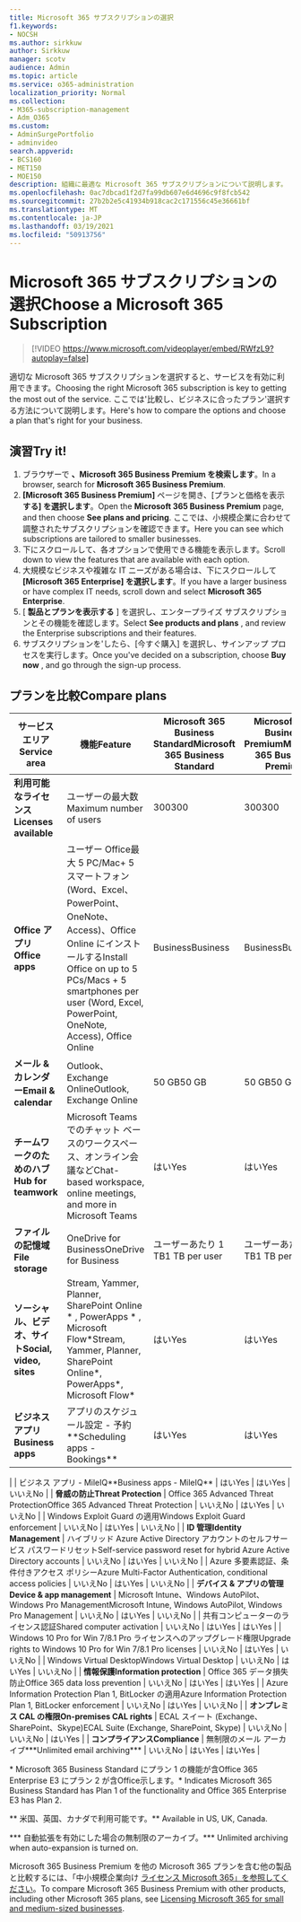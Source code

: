 ```yaml
---
title: Microsoft 365 サブスクリプションの選択
f1.keywords:
- NOCSH
ms.author: sirkkuw
author: Sirkkuw
manager: scotv
audience: Admin
ms.topic: article
ms.service: o365-administration
localization_priority: Normal
ms.collection:
- M365-subscription-management
- Adm_O365
ms.custom:
- AdminSurgePortfolio
- adminvideo
search.appverid:
- BCS160
- MET150
- MOE150
description: 組織に最適な Microsoft 365 サブスクリプションについて説明します。
ms.openlocfilehash: 0ac7dbcad1f2d7fa99db607e6d4696c9f8fcb542
ms.sourcegitcommit: 27b2b2e5c41934b918cac2c171556c45e36661bf
ms.translationtype: MT
ms.contentlocale: ja-JP
ms.lasthandoff: 03/19/2021
ms.locfileid: "50913756"
---
```

# <a name="choose-a-microsoft-365-subscription"></a><span data-ttu-id="d3d34-103">Microsoft 365 サブスクリプションの選択</span><span class="sxs-lookup"><span data-stu-id="d3d34-103">Choose a Microsoft 365 Subscription</span></span>

> [!VIDEO https://www.microsoft.com/videoplayer/embed/RWfzL9?autoplay=false]

<span data-ttu-id="d3d34-104">適切な Microsoft 365 サブスクリプションを選択すると、サービスを有効に利用できます。</span><span class="sxs-lookup"><span data-stu-id="d3d34-104">Choosing the right Microsoft 365 subscription is key to getting the most out of the service.</span></span> <span data-ttu-id="d3d34-105">ここでは&#39;比較し、ビジネスに合ったプラン&#39;選択する方法について説明します。</span><span class="sxs-lookup"><span data-stu-id="d3d34-105">Here&#39;s how to compare the options and choose a plan that&#39;s right for your business.</span></span>

## <a name="try-it"></a><span data-ttu-id="d3d34-106">演習</span><span class="sxs-lookup"><span data-stu-id="d3d34-106">Try it!</span></span>

1. <span data-ttu-id="d3d34-107">ブラウザーで  **、Microsoft 365 Business Premium を検索します**。</span><span class="sxs-lookup"><span data-stu-id="d3d34-107">In a browser, search for  **Microsoft 365 Business Premium**.</span></span>
2. <span data-ttu-id="d3d34-108">**[Microsoft 365 Business Premium]** ページを開き、[プランと価格を表示 **する] を選択します**。</span><span class="sxs-lookup"><span data-stu-id="d3d34-108">Open the  **Microsoft 365 Business Premium**  page, and then choose  **See plans and pricing**.</span></span> <span data-ttu-id="d3d34-109">ここでは、小規模企業に合わせて調整されたサブスクリプションを確認できます。</span><span class="sxs-lookup"><span data-stu-id="d3d34-109">Here you can see which subscriptions are tailored to smaller businesses.</span></span>
3. <span data-ttu-id="d3d34-110">下にスクロールして、各オプションで使用できる機能を表示します。</span><span class="sxs-lookup"><span data-stu-id="d3d34-110">Scroll down to view the features that are available with each option.</span></span>
4. <span data-ttu-id="d3d34-111">大規模なビジネスや複雑な IT ニーズがある場合は、下にスクロールして  **[Microsoft 365 Enterprise] を選択します**。</span><span class="sxs-lookup"><span data-stu-id="d3d34-111">If you have a larger business or have complex IT needs, scroll down and select  **Microsoft 365 Enterprise**.</span></span>
5. <span data-ttu-id="d3d34-112">[  **製品とプランを表示する** ] を選択し、エンタープライズ サブスクリプションとその機能を確認します。</span><span class="sxs-lookup"><span data-stu-id="d3d34-112">Select  **See products and plans** , and review the Enterprise subscriptions and their features.</span></span>
6. <span data-ttu-id="d3d34-113">サブスクリプションを&#39;したら、[今すぐ購入] を選択し、サインアップ プロセスを実行します。</span><span class="sxs-lookup"><span data-stu-id="d3d34-113">Once you&#39;ve decided on a subscription, choose  **Buy now** , and go through the sign-up process.</span></span>

## <a name="compare-plans"></a><span data-ttu-id="d3d34-114">プランを比較</span><span class="sxs-lookup"><span data-stu-id="d3d34-114">Compare plans</span></span>

| <span data-ttu-id="d3d34-115">**サービス エリア**</span><span class="sxs-lookup"><span data-stu-id="d3d34-115">**Service area**</span></span> | <span data-ttu-id="d3d34-116">**機能**</span><span class="sxs-lookup"><span data-stu-id="d3d34-116">**Feature**</span></span> | <span data-ttu-id="d3d34-117">**Microsoft 365 Business Standard**</span><span class="sxs-lookup"><span data-stu-id="d3d34-117">**Microsoft 365 Business Standard**</span></span> | <span data-ttu-id="d3d34-118">**Microsoft 365 Business Premium**</span><span class="sxs-lookup"><span data-stu-id="d3d34-118">**Microsoft 365 Business Premium**</span></span> | <span data-ttu-id="d3d34-119">**Office 365 Enterprise E3**</span><span class="sxs-lookup"><span data-stu-id="d3d34-119">**Office 365 Enterprise E3**</span></span> |
| --- | --- | --- | --- | --- |
| <span data-ttu-id="d3d34-120">**利用可能なライセンス**</span><span class="sxs-lookup"><span data-stu-id="d3d34-120">**Licenses available**</span></span> | <span data-ttu-id="d3d34-121">ユーザーの最大数</span><span class="sxs-lookup"><span data-stu-id="d3d34-121">Maximum number of users</span></span> | <span data-ttu-id="d3d34-122">300</span><span class="sxs-lookup"><span data-stu-id="d3d34-122">300</span></span> | <span data-ttu-id="d3d34-123">300</span><span class="sxs-lookup"><span data-stu-id="d3d34-123">300</span></span> | <span data-ttu-id="d3d34-124">無制限</span><span class="sxs-lookup"><span data-stu-id="d3d34-124">Unlimited</span></span> |
| <span data-ttu-id="d3d34-125">**Office アプリ**</span><span class="sxs-lookup"><span data-stu-id="d3d34-125">**Office apps**</span></span> | <span data-ttu-id="d3d34-126">ユーザー Office最大 5 PC/Mac+ 5 スマートフォン (Word、Excel、PowerPoint、OneNote、Access)、Office Online にインストールする</span><span class="sxs-lookup"><span data-stu-id="d3d34-126">Install Office on up to 5 PCs/Macs + 5 smartphones per user (Word, Excel, PowerPoint, OneNote, Access), Office Online</span></span> | <span data-ttu-id="d3d34-127">Business</span><span class="sxs-lookup"><span data-stu-id="d3d34-127">Business</span></span> | <span data-ttu-id="d3d34-128">Business</span><span class="sxs-lookup"><span data-stu-id="d3d34-128">Business</span></span> | <span data-ttu-id="d3d34-129">ProPlus</span><span class="sxs-lookup"><span data-stu-id="d3d34-129">ProPlus</span></span> |
| <span data-ttu-id="d3d34-130">**メール &amp; カレンダー**</span><span class="sxs-lookup"><span data-stu-id="d3d34-130">**Email &amp; calendar**</span></span> | <span data-ttu-id="d3d34-131">Outlook、 Exchange Online</span><span class="sxs-lookup"><span data-stu-id="d3d34-131">Outlook, Exchange Online</span></span> | <span data-ttu-id="d3d34-132">50 GB</span><span class="sxs-lookup"><span data-stu-id="d3d34-132">50 GB</span></span> | <span data-ttu-id="d3d34-133">50 GB</span><span class="sxs-lookup"><span data-stu-id="d3d34-133">50 GB</span></span> | <span data-ttu-id="d3d34-134">100 GB</span><span class="sxs-lookup"><span data-stu-id="d3d34-134">100 GB</span></span> |
| <span data-ttu-id="d3d34-135">**チームワークのためのハブ**</span><span class="sxs-lookup"><span data-stu-id="d3d34-135">**Hub for teamwork**</span></span> | <span data-ttu-id="d3d34-136">Microsoft Teams でのチャット ベースのワークスペース、オンライン会議など</span><span class="sxs-lookup"><span data-stu-id="d3d34-136">Chat-based workspace, online meetings, and more in Microsoft Teams</span></span> | <span data-ttu-id="d3d34-137">はい</span><span class="sxs-lookup"><span data-stu-id="d3d34-137">Yes</span></span> | <span data-ttu-id="d3d34-138">はい</span><span class="sxs-lookup"><span data-stu-id="d3d34-138">Yes</span></span> | <span data-ttu-id="d3d34-139">はい</span><span class="sxs-lookup"><span data-stu-id="d3d34-139">Yes</span></span> |
| <span data-ttu-id="d3d34-140">**ファイルの記憶域**</span><span class="sxs-lookup"><span data-stu-id="d3d34-140">**File storage**</span></span> | <span data-ttu-id="d3d34-141">OneDrive for Business</span><span class="sxs-lookup"><span data-stu-id="d3d34-141">OneDrive for Business</span></span> | <span data-ttu-id="d3d34-142">ユーザーあたり 1 TB</span><span class="sxs-lookup"><span data-stu-id="d3d34-142">1 TB per user</span></span> | <span data-ttu-id="d3d34-143">ユーザーあたり 1 TB</span><span class="sxs-lookup"><span data-stu-id="d3d34-143">1 TB per user</span></span> | <span data-ttu-id="d3d34-144">無制限</span><span class="sxs-lookup"><span data-stu-id="d3d34-144">Unlimited</span></span> |
| <span data-ttu-id="d3d34-145">**ソーシャル、ビデオ、サイト**</span><span class="sxs-lookup"><span data-stu-id="d3d34-145">**Social, video, sites**</span></span> | <span data-ttu-id="d3d34-146">Stream, Yammer, Planner, SharePoint Online \* , PowerApps \* , Microsoft Flow\*</span><span class="sxs-lookup"><span data-stu-id="d3d34-146">Stream, Yammer, Planner, SharePoint Online\*, PowerApps\*, Microsoft Flow\*</span></span> | <span data-ttu-id="d3d34-147">はい</span><span class="sxs-lookup"><span data-stu-id="d3d34-147">Yes</span></span> | <span data-ttu-id="d3d34-148">はい</span><span class="sxs-lookup"><span data-stu-id="d3d34-148">Yes</span></span> | <span data-ttu-id="d3d34-149">はい</span><span class="sxs-lookup"><span data-stu-id="d3d34-149">Yes</span></span> |
| <span data-ttu-id="d3d34-150">**ビジネス アプリ**</span><span class="sxs-lookup"><span data-stu-id="d3d34-150">**Business apps**</span></span> | <span data-ttu-id="d3d34-151">アプリのスケジュール設定 - 予約\*\*</span><span class="sxs-lookup"><span data-stu-id="d3d34-151">Scheduling apps - Bookings\*\*</span></span> | <span data-ttu-id="d3d34-152">はい</span><span class="sxs-lookup"><span data-stu-id="d3d34-152">Yes</span></span> | <span data-ttu-id="d3d34-153">はい</span><span class="sxs-lookup"><span data-stu-id="d3d34-153">Yes</span></span> | <span data-ttu-id="d3d34-154">はい</span><span class="sxs-lookup"><span data-stu-id="d3d34-154">Yes</span></span> |
|
 | <span data-ttu-id="d3d34-155">ビジネス アプリ - MileIQ\*\*</span><span class="sxs-lookup"><span data-stu-id="d3d34-155">Business apps - MileIQ\*\*</span></span> | <span data-ttu-id="d3d34-156">はい</span><span class="sxs-lookup"><span data-stu-id="d3d34-156">Yes</span></span> | <span data-ttu-id="d3d34-157">はい</span><span class="sxs-lookup"><span data-stu-id="d3d34-157">Yes</span></span> | <span data-ttu-id="d3d34-158">いいえ</span><span class="sxs-lookup"><span data-stu-id="d3d34-158">No</span></span> |
| <span data-ttu-id="d3d34-159">**脅威の防止**</span><span class="sxs-lookup"><span data-stu-id="d3d34-159">**Threat Protection**</span></span> | <span data-ttu-id="d3d34-160">Office 365 Advanced Threat Protection</span><span class="sxs-lookup"><span data-stu-id="d3d34-160">Office 365 Advanced Threat Protection</span></span> | <span data-ttu-id="d3d34-161">いいえ</span><span class="sxs-lookup"><span data-stu-id="d3d34-161">No</span></span> | <span data-ttu-id="d3d34-162">はい</span><span class="sxs-lookup"><span data-stu-id="d3d34-162">Yes</span></span> | <span data-ttu-id="d3d34-163">いいえ</span><span class="sxs-lookup"><span data-stu-id="d3d34-163">No</span></span> |
 | <span data-ttu-id="d3d34-164">Windows Exploit Guard の適用</span><span class="sxs-lookup"><span data-stu-id="d3d34-164">Windows Exploit Guard enforcement</span></span> | <span data-ttu-id="d3d34-165">いいえ</span><span class="sxs-lookup"><span data-stu-id="d3d34-165">No</span></span> | <span data-ttu-id="d3d34-166">はい</span><span class="sxs-lookup"><span data-stu-id="d3d34-166">Yes</span></span> | <span data-ttu-id="d3d34-167">いいえ</span><span class="sxs-lookup"><span data-stu-id="d3d34-167">No</span></span> |
| <span data-ttu-id="d3d34-168">**ID 管理**</span><span class="sxs-lookup"><span data-stu-id="d3d34-168">**Identity Management**</span></span> | <span data-ttu-id="d3d34-169">ハイブリッド Azure Active Directory アカウントのセルフサービス パスワードリセット</span><span class="sxs-lookup"><span data-stu-id="d3d34-169">Self-service password reset for hybrid Azure Active Directory accounts</span></span> | <span data-ttu-id="d3d34-170">いいえ</span><span class="sxs-lookup"><span data-stu-id="d3d34-170">No</span></span> | <span data-ttu-id="d3d34-171">はい</span><span class="sxs-lookup"><span data-stu-id="d3d34-171">Yes</span></span> | <span data-ttu-id="d3d34-172">いいえ</span><span class="sxs-lookup"><span data-stu-id="d3d34-172">No</span></span> |
 | <span data-ttu-id="d3d34-173">Azure 多要素認証、条件付きアクセス ポリシー</span><span class="sxs-lookup"><span data-stu-id="d3d34-173">Azure Multi-Factor Authentication, conditional access policies</span></span> | <span data-ttu-id="d3d34-174">いいえ</span><span class="sxs-lookup"><span data-stu-id="d3d34-174">No</span></span> | <span data-ttu-id="d3d34-175">はい</span><span class="sxs-lookup"><span data-stu-id="d3d34-175">Yes</span></span> | <span data-ttu-id="d3d34-176">いいえ</span><span class="sxs-lookup"><span data-stu-id="d3d34-176">No</span></span> |
| <span data-ttu-id="d3d34-177">**デバイス &amp; アプリの管理**</span><span class="sxs-lookup"><span data-stu-id="d3d34-177">**Device &amp; app management**</span></span> | <span data-ttu-id="d3d34-178">Microsoft Intune、Windows AutoPilot、Windows Pro Management</span><span class="sxs-lookup"><span data-stu-id="d3d34-178">Microsoft Intune, Windows AutoPilot, Windows Pro Management</span></span> | <span data-ttu-id="d3d34-179">いいえ</span><span class="sxs-lookup"><span data-stu-id="d3d34-179">No</span></span> | <span data-ttu-id="d3d34-180">はい</span><span class="sxs-lookup"><span data-stu-id="d3d34-180">Yes</span></span> | <span data-ttu-id="d3d34-181">いいえ</span><span class="sxs-lookup"><span data-stu-id="d3d34-181">No</span></span> |
 | <span data-ttu-id="d3d34-182">共有コンピューターのライセンス認証</span><span class="sxs-lookup"><span data-stu-id="d3d34-182">Shared computer activation</span></span> | <span data-ttu-id="d3d34-183">いいえ</span><span class="sxs-lookup"><span data-stu-id="d3d34-183">No</span></span> | <span data-ttu-id="d3d34-184">はい</span><span class="sxs-lookup"><span data-stu-id="d3d34-184">Yes</span></span> | <span data-ttu-id="d3d34-185">はい</span><span class="sxs-lookup"><span data-stu-id="d3d34-185">Yes</span></span> |
 | <span data-ttu-id="d3d34-186">Windows 10 Pro for Win 7/8.1 Pro ライセンスへのアップグレード権限</span><span class="sxs-lookup"><span data-stu-id="d3d34-186">Upgrade rights to Windows 10 Pro for Win 7/8.1 Pro licenses</span></span> | <span data-ttu-id="d3d34-187">いいえ</span><span class="sxs-lookup"><span data-stu-id="d3d34-187">No</span></span> | <span data-ttu-id="d3d34-188">はい</span><span class="sxs-lookup"><span data-stu-id="d3d34-188">Yes</span></span> | <span data-ttu-id="d3d34-189">いいえ</span><span class="sxs-lookup"><span data-stu-id="d3d34-189">No</span></span> |
 | <span data-ttu-id="d3d34-190">Windows Virtual Desktop</span><span class="sxs-lookup"><span data-stu-id="d3d34-190">Windows Virtual Desktop</span></span> | <span data-ttu-id="d3d34-191">いいえ</span><span class="sxs-lookup"><span data-stu-id="d3d34-191">No</span></span> | <span data-ttu-id="d3d34-192">はい</span><span class="sxs-lookup"><span data-stu-id="d3d34-192">Yes</span></span> | <span data-ttu-id="d3d34-193">いいえ</span><span class="sxs-lookup"><span data-stu-id="d3d34-193">No</span></span> |
| <span data-ttu-id="d3d34-194">**情報保護**</span><span class="sxs-lookup"><span data-stu-id="d3d34-194">**Information protection**</span></span> | <span data-ttu-id="d3d34-195">Office 365 データ損失防止</span><span class="sxs-lookup"><span data-stu-id="d3d34-195">Office 365 data loss prevention</span></span> | <span data-ttu-id="d3d34-196">いいえ</span><span class="sxs-lookup"><span data-stu-id="d3d34-196">No</span></span> | <span data-ttu-id="d3d34-197">はい</span><span class="sxs-lookup"><span data-stu-id="d3d34-197">Yes</span></span> | <span data-ttu-id="d3d34-198">はい</span><span class="sxs-lookup"><span data-stu-id="d3d34-198">Yes</span></span> |
 | <span data-ttu-id="d3d34-199">Azure Information Protection Plan 1, BitLocker の適用</span><span class="sxs-lookup"><span data-stu-id="d3d34-199">Azure Information Protection Plan 1, BitLocker enforcement</span></span> | <span data-ttu-id="d3d34-200">いいえ</span><span class="sxs-lookup"><span data-stu-id="d3d34-200">No</span></span> | <span data-ttu-id="d3d34-201">はい</span><span class="sxs-lookup"><span data-stu-id="d3d34-201">Yes</span></span> | <span data-ttu-id="d3d34-202">いいえ</span><span class="sxs-lookup"><span data-stu-id="d3d34-202">No</span></span> |
| <span data-ttu-id="d3d34-203">**オンプレミス CAL の権限**</span><span class="sxs-lookup"><span data-stu-id="d3d34-203">**On-premises CAL rights**</span></span> | <span data-ttu-id="d3d34-204">ECAL スイート (Exchange、SharePoint、Skype)</span><span class="sxs-lookup"><span data-stu-id="d3d34-204">ECAL Suite (Exchange, SharePoint, Skype)</span></span> | <span data-ttu-id="d3d34-205">いいえ</span><span class="sxs-lookup"><span data-stu-id="d3d34-205">No</span></span> | <span data-ttu-id="d3d34-206">いいえ</span><span class="sxs-lookup"><span data-stu-id="d3d34-206">No</span></span> | <span data-ttu-id="d3d34-207">はい</span><span class="sxs-lookup"><span data-stu-id="d3d34-207">Yes</span></span> |
| <span data-ttu-id="d3d34-208">**コンプライアンス**</span><span class="sxs-lookup"><span data-stu-id="d3d34-208">**Compliance**</span></span> | <span data-ttu-id="d3d34-209">無制限のメール アーカイブ\*\*\*</span><span class="sxs-lookup"><span data-stu-id="d3d34-209">Unlimited email archiving\*\*\*</span></span> | <span data-ttu-id="d3d34-210">いいえ</span><span class="sxs-lookup"><span data-stu-id="d3d34-210">No</span></span> | <span data-ttu-id="d3d34-211">はい</span><span class="sxs-lookup"><span data-stu-id="d3d34-211">Yes</span></span> | <span data-ttu-id="d3d34-212">はい</span><span class="sxs-lookup"><span data-stu-id="d3d34-212">Yes</span></span> |

<span data-ttu-id="d3d34-213">\* Microsoft 365 Business Standard にプラン 1 の機能が含Office 365 Enterprise E3 にプラン 2 が含Office示します。</span><span class="sxs-lookup"><span data-stu-id="d3d34-213">\* Indicates Microsoft 365 Business Standard has Plan 1 of the functionality and Office 365 Enterprise E3 has Plan 2.</span></span>

<span data-ttu-id="d3d34-214">\*\* 米国、英国、カナダで利用可能です。</span><span class="sxs-lookup"><span data-stu-id="d3d34-214">\*\* Available in US, UK, Canada.</span></span>

<span data-ttu-id="d3d34-215">\*\*\* 自動拡張を有効にした場合の無制限のアーカイブ。</span><span class="sxs-lookup"><span data-stu-id="d3d34-215">\*\*\* Unlimited archiving when auto-expansion is turned on.</span></span>

<span data-ttu-id="d3d34-216">Microsoft 365 Business Premium を他の Microsoft 365 プランを含む他の製品と比較するには、「中小規模企業向け [ライセンス Microsoft 365」を参照してください](/office365/servicedescriptions/microsoft-365-service-descriptions/licensing-microsoft-365-in-smb)。</span><span class="sxs-lookup"><span data-stu-id="d3d34-216">To compare Microsoft 365 Business Premium with other products, including other Microsoft 365 plans, see [Licensing Microsoft 365 for small and medium-sized businesses](/office365/servicedescriptions/microsoft-365-service-descriptions/licensing-microsoft-365-in-smb).</span></span>